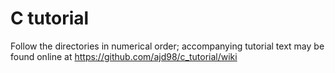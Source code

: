 # C tutorial 
Follow the directories in numerical order; accompanying tutorial text may be found online at https://github.com/ajd98/c_tutorial/wiki

